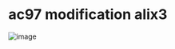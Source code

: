 # ac97 modification alix3
![image](https://user-images.githubusercontent.com/18163327/134428653-65424143-c589-4b52-916a-1863f3ab8413.png)
